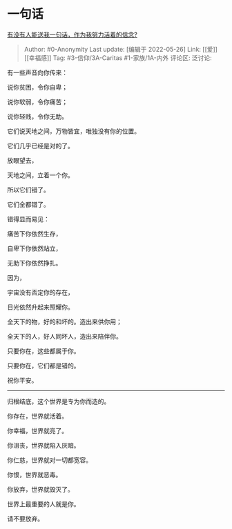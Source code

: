 # 一句话
[有没有人能送我一句话，作为我努力活着的信念?](https://www.zhihu.com/question/408484601/answer/1366455585)

> Author: #0-Anonymity
> Last update: [编辑于 2022-05-26]
> Link: [[爱]] [[幸福感]]
> Tag: #3-信仰/3A-Caritas #1-家族/1A-内外
> 评论区:
> 泛讨论:

有一些声音向你传来：

说你贫困，令你自卑；

说你软弱，令你痛苦；

说你轻贱，令你无助。

它们说天地之间，万物皆宜，唯独没有你的位置。

它们几乎已经是对的了。

放眼望去，

天地之间，立着一个你。

所以它们错了。

它们全都错了。

错得显而易见：

痛苦下你依然生存，

自卑下你依然站立，

无助下你依然挣扎。

因为，

宇宙没有否定你的存在，

日光依然升起来照耀你。

全天下的物，好的和坏的。造出来供你用；

全天下的人，好人同坏人，造出来陪伴你。

只要你在，这些都属于你。

只要你在，它们都是错的。

祝你平安。

---

归根结底，这个世界是专为你而造的。

你存在，世界就活着。

你幸福，世界就亮了。

你沮丧，世界就陷入灰暗。

你仁慈，世界就对一切都宽容。

你恨，世界就恶毒。

你放弃，世界就毁灭了。

世界上最重要的人就是你。

请不要放弃。
